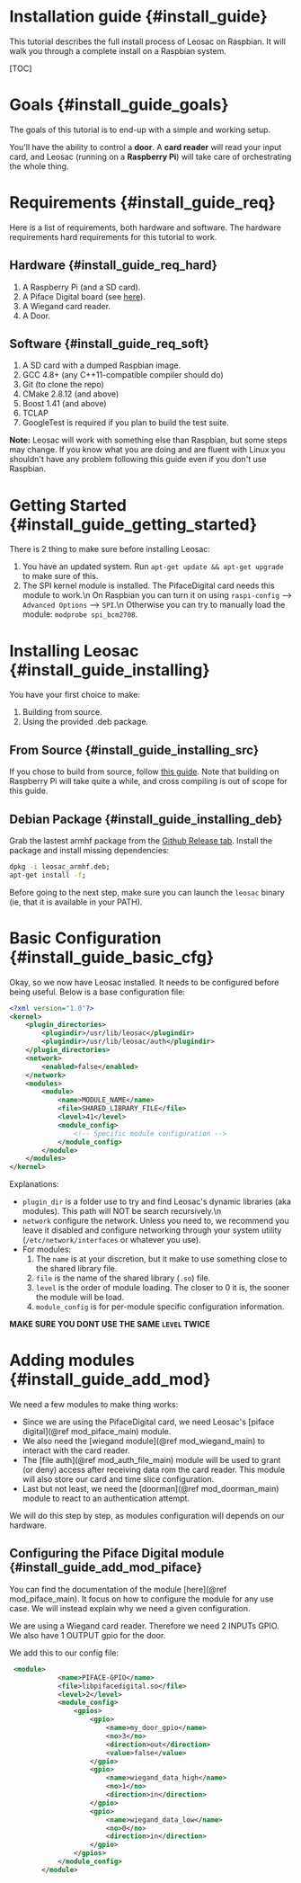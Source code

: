 Installation guide {#install_guide}
=====================================

This tutorial describes the full install process of Leosac on Raspbian. 
It will walk you through a complete install on a Raspbian system.

[TOC]

Goals {#install_guide_goals}
============================

The goals of this tutorial is to end-up with a simple and working setup.

You'll have the ability to control a **door**. A **card reader** will read your
input card, and Leosac (running on a **Raspberry Pi**) will take care of orchestrating
the whole thing.


Requirements {#install_guide_req}
=================================

Here is a list of requirements, both hardware and software. 
The hardware requirements hard requirements for this tutorial to work. 

Hardware {#install_guide_req_hard}
----------------------------------

1. A Raspberry Pi (and a SD card).
2. A Piface Digital board (see [here](http://www.piface.org.uk/products/piface_digital/)).
3. A Wiegand card reader.
4. A Door.

Software {#install_guide_req_soft}
----------------------------------

1. A SD card with a dumped Raspbian image.
2. GCC 4.8+ (any C++11-compatible compiler should do)
3. Git (to clone the repo)
4. CMake 2.8.12 (and above)
5. Boost 1.41 (and above)
6. TCLAP
7. GoogleTest is required if you plan to build the test suite.


**Note:** Leosac will work with something else than Raspbian, but some steps may change.
If you know what you are doing and are fluent with Linux you shouldn't have any problem following this guide even if you don't use Raspbian.

Getting Started {#install_guide_getting_started}
================================================

There is 2 thing to make sure before installing Leosac:
1. You have an updated system. Run `apt-get update && apt-get upgrade` to make sure of this.
2. The SPI kernel module is installed. The PifaceDigital card needs this module to work.\n
   On Raspbian you can turn it on using `raspi-config` --> `Advanced Options` --> `SPI`.\n
   Otherwise you can try to manually load the module: `modprobe spi_bcm2708`. 

Installing Leosac {#install_guide_installing}
=============================================

You have your first choice to make:
1. Building from source.
2. Using the provided .deb package.

From Source {#install_guide_installing_src}
-------------------------------------------

If you chose to build from source, follow [this guide](https://github.com/islog/leosac/wiki/Build-and-install).
Note that building on Raspberry Pi will take quite a while, and cross compiling is out of scope for this guide.

Debian Package {#install_guide_installing_deb}
----------------------------------------------

Grab the lastest armhf package from the [Github Release tab](https://github.com/islog/leosac/releases).
Install the package and install missing dependencies:

~~~~~~~~~~.sh
dpkg -i leosac_armhf.deb;
apt-get install -f;
~~~~~~~~~~

Before going to the next step, make sure you can launch the `leosac` binary (ie, that it is
available in your PATH).

Basic Configuration {#install_guide_basic_cfg}
==============================================

Okay, so we now have Leosac installed. It needs to be configured before being useful.
Below is a base configuration file:

~~~~~~~~~~~~~~~~~~~~~.xml
<?xml version="1.0"?>
<kernel>
    <plugin_directories>
        <plugindir>/usr/lib/leosac</plugindir>
        <plugindir>/usr/lib/leosac/auth</plugindir>
    </plugin_directories>
    <network>
        <enabled>false</enabled>
    </network>        
    <modules>
        <module>
            <name>MODULE_NAME</name>
            <file>SHARED_LIBRARY_FILE</file>
            <level>41</level>
            <module_config>
                <!-- Specific module configuration -->
            </module_config>
        </module>
    </modules>
</kernel>
~~~~~~~~~~~~~~~~~~~~~

Explanations:
+ `plugin_dir` is a folder use to try and find Leosac's dynamic libraries (aka modules). This path will NOT be
   search recursively.\n
+ `network` configure the network. Unless you need to, we recommend you leave it disabled and configure
   networking through your system utility (`/etc/network/interfaces` or whatever you use).
+ For modules:
  1. The `name` is at your discretion, but it make to use something close to the shared library file.
  2. `file` is the name of the shared library (`.so`) file.
  3. `level` is the order of module loading. The closer to 0 it is, the sooner the module will be load.
  4. `module_config` is for per-module specific configuration information.
  
**MAKE SURE YOU DONT USE THE SAME `LEVEL` TWICE**

Adding modules {#install_guide_add_mod}
=======================================

We need a few modules to make thing works:
+ Since we are using the PifaceDigital card, we need Leosac's [piface digital](@ref mod_piface_main) module.
+ We also need the [wiegand module](@ref mod_wiegand_main) to interact with the card reader.
+ The [file auth](@ref mod_auth_file_main) module will be used to grant (or deny) access after receiving data
  rom the card reader. This module will also store our card and time slice configuration.
+ Last but not least, we need the [doorman](@ref mod_doorman_main) module to react to an authentication attempt. 

We will do this step by step, as modules configuration will depends on our hardware.

Configuring the Piface Digital module {#install_guide_add_mod_piface}
---------------------------------------------------------------------

You can find the documentation of the module [here](@ref mod_piface_main). It focus on how to configure
the module for any use case. We will instead explain why we need a given configuration.

We are using a Wiegand card reader. Therefore we need 2 INPUTs GPIO.
We also have 1 OUTPUT gpio for the door. 
 
We add this to our config file:

~~~~~~~~~~~~~~~~~~~.xml
 <module>
            <name>PIFACE-GPIO</name>
            <file>libpifacedigital.so</file>
            <level>2</level>
            <module_config>
                <gpios>
                    <gpio>
                        <name>my_door_gpio</name>
                        <no>3</no>
                        <direction>out</direction>
                        <value>false</value>
                    </gpio>
                    <gpio>
                        <name>wiegand_data_high</name>
                        <no>1</no>
                        <direction>in</direction>
                    </gpio>
                    <gpio>
                        <name>wiegand_data_low</name>
                        <no>0</no>
                        <direction>in</direction>
                    </gpio>
                </gpios>
            </module_config>
        </module>
~~~~~~~~~~~~~~~~~~~
